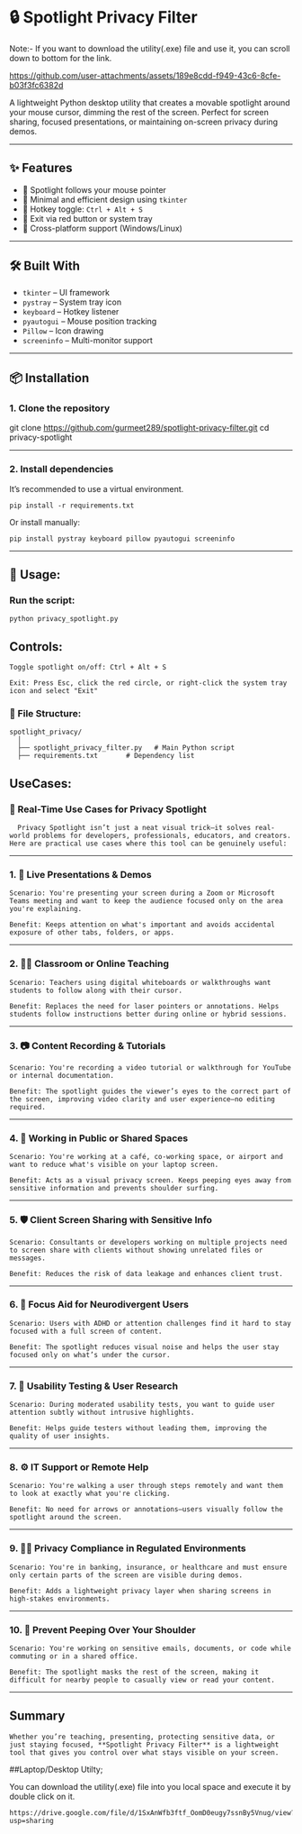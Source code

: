 # 🔒 Spotlight Privacy Filter

Note:- If you want to download the utility(.exe) file and use it, you can scroll down to bottom for the link.



https://github.com/user-attachments/assets/189e8cdd-f949-43c6-8cfe-b03f3fc6382d



A lightweight Python desktop utility that creates a movable spotlight around your mouse cursor, dimming the rest of the screen. Perfect for screen sharing, focused presentations, or maintaining on-screen privacy during demos.

---

## ✨ Features

- 🔆 Spotlight follows your mouse pointer
- 🧠 Minimal and efficient design using `tkinter`
- 🎯 Hotkey toggle: `Ctrl + Alt + S`
- 🛑 Exit via red button or system tray
- 🎈 Cross-platform support (Windows/Linux)

---

## 🛠️ Built With

- `tkinter` – UI framework
- `pystray` – System tray icon
- `keyboard` – Hotkey listener
- `pyautogui` – Mouse position tracking
- `Pillow` – Icon drawing
- `screeninfo` – Multi-monitor support

---

## 📦 Installation

### 1. Clone the repository

git clone https://github.com/gurmeet289/spotlight-privacy-filter.git
cd privacy-spotlight

---

### 2. Install dependencies

It’s recommended to use a virtual environment.

    pip install -r requirements.txt

Or install manually:

    pip install pystray keyboard pillow pyautogui screeninfo

---

## 🚀 Usage:

### Run the script:

    python privacy_spotlight.py

## Controls:

    Toggle spotlight on/off: Ctrl + Alt + S

    Exit: Press Esc, click the red circle, or right-click the system tray icon and select "Exit"

### 📁 File Structure:

    spotlight_privacy/
      │
      ├── spotlight_privacy_filter.py   # Main Python script
      ├── requirements.txt       # Dependency list

## UseCases:

  ### 🧩 Real-Time Use Cases for Privacy Spotlight

      Privacy Spotlight isn’t just a neat visual trick—it solves real-world problems for developers, professionals, educators, and creators. Here are practical use cases where this tool can be genuinely useful:
    
  ---
    
  ### 1. 🎥 Live Presentations & Demos
    
    Scenario: You're presenting your screen during a Zoom or Microsoft Teams meeting and want to keep the audience focused only on the area you're explaining.
    
    Benefit: Keeps attention on what's important and avoids accidental exposure of other tabs, folders, or apps.
    
  ---
    
  ### 2. 🧑‍🏫 Classroom or Online Teaching
    
    Scenario: Teachers using digital whiteboards or walkthroughs want students to follow along with their cursor.
    
    Benefit: Replaces the need for laser pointers or annotations. Helps students follow instructions better during online or hybrid sessions.
    
  ---
    
  ### 3. 📷 Content Recording & Tutorials
    
    Scenario: You're recording a video tutorial or walkthrough for YouTube or internal documentation.
    
    Benefit: The spotlight guides the viewer’s eyes to the correct part of the screen, improving video clarity and user experience—no editing required.
    
  ---
    
  ### 4. 🔐 Working in Public or Shared Spaces
    
    Scenario: You're working at a café, co-working space, or airport and want to reduce what's visible on your laptop screen.
    
    Benefit: Acts as a visual privacy screen. Keeps peeping eyes away from sensitive information and prevents shoulder surfing.
    
  ---
    
  ### 5. 🛡️ Client Screen Sharing with Sensitive Info
    
    Scenario: Consultants or developers working on multiple projects need to screen share with clients without showing unrelated files or messages.
    
    Benefit: Reduces the risk of data leakage and enhances client trust.
    
  ---
    
  ### 6. 🧠 Focus Aid for Neurodivergent Users
    
    Scenario: Users with ADHD or attention challenges find it hard to stay focused with a full screen of content.
    
    Benefit: The spotlight reduces visual noise and helps the user stay focused only on what’s under the cursor.
    
  ---
    
  ### 7. 🧪 Usability Testing & User Research
    
    Scenario: During moderated usability tests, you want to guide user attention subtly without intrusive highlights.
    
    Benefit: Helps guide testers without leading them, improving the quality of user insights.
    
  ---
    
  ### 8. ⚙️ IT Support or Remote Help
    
    Scenario: You're walking a user through steps remotely and want them to look at exactly what you're clicking.
    
    Benefit: No need for arrows or annotations—users visually follow the spotlight around the screen.
    
  ---
    
  ### 9. 🧑‍💼 Privacy Compliance in Regulated Environments
    
    Scenario: You're in banking, insurance, or healthcare and must ensure only certain parts of the screen are visible during demos.
    
    Benefit: Adds a lightweight privacy layer when sharing screens in high-stakes environments.
    
  ---
    
  ### 10. 🛑 Prevent Peeping Over Your Shoulder 
    
    Scenario: You're working on sensitive emails, documents, or code while commuting or in a shared office.
    
    Benefit: The spotlight masks the rest of the screen, making it difficult for nearby people to casually view or read your content.
    
  ---
    
  ## Summary
    
    Whether you’re teaching, presenting, protecting sensitive data, or just staying focused, **Spotlight Privacy Filter** is a lightweight tool that gives you control over what stays visible on your screen.
    
  ##Laptop/Desktop Utilty;

  You can download the utility(.exe) file into you local space and execute it by double click on it.

    https://drive.google.com/file/d/1SxAnWfb3ftf_OomD0eugy7ssnBy5Vnug/view?usp=sharing
